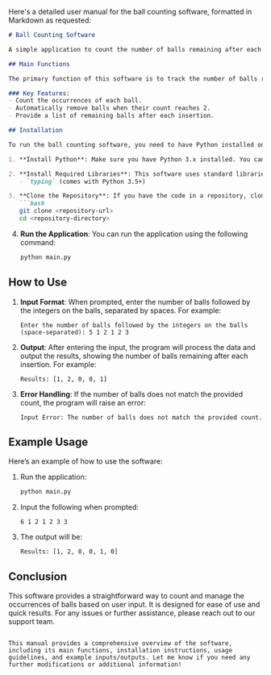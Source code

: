 Here's a detailed user manual for the ball counting software, formatted in Markdown as requested:

```markdown
# Ball Counting Software

A simple application to count the number of balls remaining after each insertion based on their occurrences.

## Main Functions

The primary function of this software is to track the number of balls remaining after each insertion. When a ball's count reaches 2, all instances of that ball disappear. The software provides a clear output of the total number of balls remaining after each insertion.

### Key Features:
- Count the occurrences of each ball.
- Automatically remove balls when their count reaches 2.
- Provide a list of remaining balls after each insertion.

## Installation

To run the ball counting software, you need to have Python installed on your machine. Follow the steps below to set up the environment:

1. **Install Python**: Make sure you have Python 3.x installed. You can download it from [python.org](https://www.python.org/downloads/).

2. **Install Required Libraries**: This software uses standard libraries, so no additional dependencies are required. However, ensure you have the following:
   - `typing` (comes with Python 3.5+)

3. **Clone the Repository**: If you have the code in a repository, clone it using:
   ```bash
   git clone <repository-url>
   cd <repository-directory>
   ```

4. **Run the Application**: You can run the application using the following command:
   ```bash
   python main.py
   ```

## How to Use

1. **Input Format**: When prompted, enter the number of balls followed by the integers on the balls, separated by spaces. For example:
   ```
   Enter the number of balls followed by the integers on the balls (space-separated): 5 1 2 1 2 3
   ```

2. **Output**: After entering the input, the program will process the data and output the results, showing the number of balls remaining after each insertion. For example:
   ```
   Results: [1, 2, 0, 0, 1]
   ```

3. **Error Handling**: If the number of balls does not match the provided count, the program will raise an error:
   ```
   Input Error: The number of balls does not match the provided count.
   ```

## Example Usage

Here’s an example of how to use the software:

1. Run the application:
   ```bash
   python main.py
   ```

2. Input the following when prompted:
   ```
   6 1 2 1 2 3 3
   ```

3. The output will be:
   ```
   Results: [1, 2, 0, 0, 1, 0]
   ```

## Conclusion

This software provides a straightforward way to count and manage the occurrences of balls based on user input. It is designed for ease of use and quick results. For any issues or further assistance, please reach out to our support team.

```

This manual provides a comprehensive overview of the software, including its main functions, installation instructions, usage guidelines, and example inputs/outputs. Let me know if you need any further modifications or additional information!